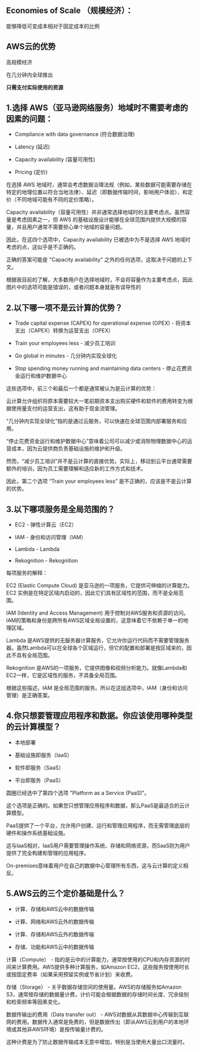 ## Economies of Scale （规模经济）：

能够降低可变成本相对于固定成本的比例

## AWS云的优势 

高规模经济

在几分钟内全球推出

**只需支付实际使用的资源**

## 1.选择 AWS（亚马逊网络服务）地域时不需要考虑的因素的问题：

 - Compliance with data governance (符合数据治理)

 - Latency (延迟)

 - Capacity availability (容量可用性)

 - Pricing (定价)

在选择 AWS 地域时，通常会考虑数据治理法规（例如，某些数据可能需要存储在特定的地理位置以符合当地法律）、延迟（即数据传输时间，影响用户体验）、和定价（不同地域可能有不同的定价策略）。

Capacity availability（容量可用性）并非通常选择地域时的主要考虑点。虽然容量是考虑因素之一，但 AWS 的基础设施设计能够在全球范围内提供大规模的容量，并且用户通常不需要担心单个地域的容量问题。

因此，在这四个选项中，Capacity availability 已被选中为不是选择 AWS 地域时考虑的点，这似乎是不正确的。

正确的答案可能是 "Capacity availability" 之外的任何选项，这取决于问题的上下文。

根据我目前的了解，大多数用户在选择地域时，不会将容量作为主要考虑点，因此图片中的选项可能是错误的，或者问题本身就是有误导性的

## 2.以下哪一项不是云计算的优势？

- Trade capital expense (CAPEX) for operational expense (OPEX) - 将资本支出（CAPEX）转换为运营支出（OPEX）
  
- Train your employees less - 减少员工培训
  
- Go global in minutes - 几分钟内实现全球化
  
- Stop spending money running and maintaining data centers - 停止花费资金运行和维护数据中心
  
这些选项中，前三个和最后一个都是通常被认为是云计算的优势：

云计算允许组织将原本需要较大一笔前期资本支出购买硬件和软件的费用转变为根据使用量支付的运营支出，这有助于现金流管理。

“几分钟内实现全球化”指的是通过云服务，可以快速在全球范围内部署服务和应用。

“停止花费资金运行和维护数据中心”意味着公司可以减少或消除物理数据中心的运营成本，因为云提供商负责基础设施的维护和升级。

然而，“减少员工培训”并不是云计算的直接优势。实际上，移动到云平台通常需要额外的培训，因为员工需要理解和适应新的工作方式和技术。

因此，第二个选项 “Train your employees less” 是不正确的，应该是不是云计算的优势。

## 3.以下哪项服务是全局范围的？

- EC2 - 弹性计算云（EC2）
  
- IAM - 身份和访问管理（IAM）
  
- Lambda - Lambda
  
- Rekognition - Rekognition
  
每项服务的解释：

EC2 (Elastic Compute Cloud) 是亚马逊的一项服务，它提供可伸缩的计算能力。EC2 实例是在特定区域内启动的，因此它们具有区域性的范围，而不是全局范围。

IAM (Identity and Access Management) 用于控制对AWS服务和资源的访问。IAM的策略和身份是跨所有AWS区域全局设置的，这意味着它不依赖于单一的地理区域。

Lambda 是AWS提供的无服务器计算服务，它允许你运行代码而不需要管理服务器。虽然Lambda可以在全球各个区域运行，但它的配置和部署是按区域来的，因此不具有全局范围。

Rekognition 是AWS的一项服务，它提供图像和视频分析能力。就像Lambda和EC2一样，它是区域性的服务，不具备全局范围。

根据这些描述，IAM 是全局范围的服务。所以在这组选项中，IAM（身份和访问管理）是正确答案。

## 4.你只想要管理应用程序和数据。你应该使用哪种类型的云计算模型？

- 本地部署
  
- 基础设施即服务（IaaS）
 
- 软件即服务（SaaS）
  
- 平台即服务（PaaS）
  
圆圈已经选中了第四个选项 "Platform as a Service (PaaS)"。

这个选项是正确的。如果您只想管理应用程序和数据，那么PaaS是最适合的云计算模型。

PaaS提供了一个平台，允许用户创建、运行和管理应用程序，而无需管理底层的硬件和操作系统基础设施。

这与IaaS相对，IaaS用户需要管理操作系统、存储和网络资源，而SaaS则为用户提供了完全构建和管理的应用程序。

On-premises意味着用户在自己的数据中心管理所有东西，这与云计算的定义相反。

## 5.AWS云的三个定价基础是什么？

- 计算、存储和AWS云中的数据传输

- 计算、网络和AWS云外的数据传输
  
- 计算、存储和AWS云外的数据传输
  
- 存储、功能和AWS云中的数据传输

计算（Compute） - 指的是云中的计算能力，通常按使用的CPU和内存资源的时间来计算费用。AWS提供多种计算服务，如Amazon EC2，这些服务按使用时长或按固定费率（如果采用预留实例或节省计划）来收费。

存储（Storage） - 关乎数据存储空间的使用量。AWS的存储服务如Amazon S3，通常按存储的数据量计费，计价可能会根据数据的存储时间长度、冗余级别和检索频率等因素变化。

数据传输出的费用（Data transfer out） - AWS对数据从其数据中心传输到互联网的费用。数据传入通常是免费的，但是数据传出（即从AWS云到用户的本地环境或其他非AWS环境）是按传输量计费的。

这种计费是为了防止数据传输成本无意中增加，特别是当使用大量出口流量时。
